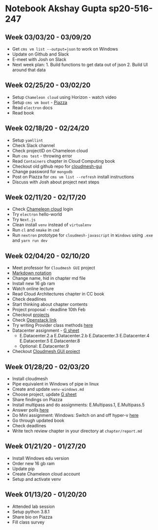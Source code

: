 # Notebook Akshay Gupta sp20-516-247

## Week 03/03/20 - 03/09/20
* Get `cms vm list --output=json` to work on Windows
* Update on Github and Slack
* E-meet with Josh on Slack
* Next week plan: 1. Build functions to get data out of json 2. Build UI around that data

## Week 02/25/20 - 03/02/20
* Setup `Chameleon cloud` using Horizon - watch video
* Setup `cms vm boot` - [Piazza](https://piazza.com/class/k4xfd8nxutk4ka?cid=227)
* Read `electron` docs
* Read book

## Week 02/18/20 - 02/24/20
* Setup `yamllint`
* Check Slack channel
* Check projectID on Chameleon cloud
* Run `cms test` - throwing error
* Read `Containers` chapter in Cloud Computing book
* Checkout old github repo for [cloudmesh-gui](https://github.com/cloudmesh-community/graphql)
* Change password for `mongodb`
* Post on Piazza for `cms vm list --refresh` install instructions
* Discuss with Josh about project next steps

## Week 02/11/20 - 02/17/20
* Check [Chameleon cloud](https://www.chameleoncloud.org/login/?next=/user/projects/37347/) login
* Try `electron` hello-world
* Try `Next.js`
* Clean install `venv` instead of `virtualenv`
* Run `cl` and `nmake` in `cmd`
* Run `nextron` prototype for `cloudmesh-javascript` in `Windows` using `.exe` and `yarn run dev`

## Week 02/04/20 - 02/10/20

* Meet professor for `Cloudmesh GUI` project
* [Markdown notation](https://raw.githubusercontent.com/cloudmesh-community/book/master/chapters/preface/notation.md)
* Change name, hid in chapter md file
* Install new 16 gb ram
* Watch online lecture
* Read Cloud Architectures chapter in CC book
* Check deadlines
* Start thinking about chapter contents
* Project proposal - deadline 10th Feb
* Checkout [projects](https://cloudmesh.github.io/cloudmesh-manual/projects/)
* Check [Openstack link](https://kvm.tacc.chameleoncloud.org/project/)
* Try writing Provider class methods [here](https://piazza.com/class/k4xfd8nxutk4ka?cid=113)
* Datacenter assignment - [G sheet](https://docs.google.com/spreadsheets/d/1gh869zfjA4sVxL8-ga0af2_HLTTuOoD1IReuRSrbq4I/edit#gid=0)
  * E.Datacenter.2.a
    E.Datacenter.2.b
    E.Datacenter.3
    E.Datacenter.4
    E.Datacenter.5
    E.Datacenter.8
  * Optional: E.Datacenter.9
* Checkout [Cloudmesh GUI project](https://cloudmesh.github.io/cloudmesh-manual/projects/project-gui.html)

## Week 01/28/20 - 02/03/20

* Install cloudmesh
* Pipe equivalent in Windows of pipe in linux
* Create and update `venv-windows.md`
* Choose project, update [G sheet](https://docs.google.com/spreadsheets/d/1QxlFCSQI66-zR9H6uI9-N5F99fi23o3enrU51QJdQ7c/edit?usp=sharing) 
* Share findings on Piazza
* Install multipass and do assignments: E.Multipass.1, E.Multipass.5
* Answer polls [here](https://piazza.com/class/k4xfd8nxutk4ka?cid=130)
* Do Mini assignment: Windows: Switch on and off hyper-v [here](https://piazza.com/class/k4xfd8nxutk4ka?cid=106)
* Go through updated book
* Check deadlines
* Write tech review chapter in your directory at `chapter/report.md`

## Week 01/21/20 - 01/27/20

* Install Windows edu version
* Order new 16 gb ram
* Update pip
* Create Chameleon cloud account
* Setup and activate venv

## Week 01/13/20 - 01/20/20

* Attended lab session
* Setup python 3.8.1
* Share bio on Piazza
* Fill class survey

